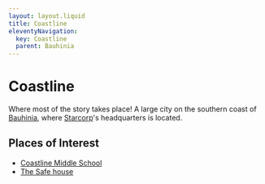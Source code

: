 ```yaml
---
layout: layout.liquid
title: Coastline
eleventyNavigation:
  key: Coastline
  parent: Bauhinia
---
```


# Coastline

Where most of the story takes place! A large city on the southern coast of [Bauhinia](/world/bauhinia/), where [Starcorp](../starcorp/)'s headquarters is located.

## Places of Interest

- [Coastline Middle School](/world/bauhinia/coastline/cms/)
- [The Safe house](/world/bauhinia/coastline/safe-house/)
